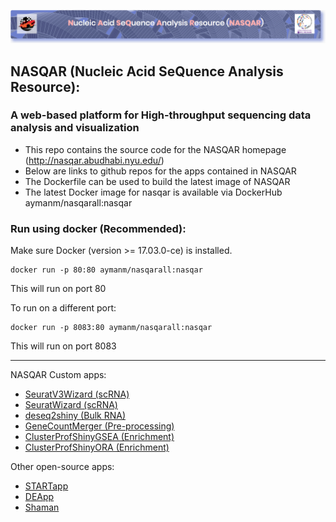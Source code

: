 ![alt text](nasqar_bar.png "NASQAR")

## NASQAR (Nucleic Acid SeQuence Analysis Resource): 
### A web-based platform for High-throughput sequencing data analysis and visualization
- This repo contains the source code for the NASQAR homepage (http://nasqar.abudhabi.nyu.edu/)
- Below are links to github repos for the apps contained in NASQAR
- The Dockerfile can be used to build the latest image of NASQAR
- The latest Docker image for nasqar is available via DockerHub aymanm/nasqarall:nasqar

### Run using docker (Recommended):
Make sure Docker (version >= 17.03.0-ce) is installed.
```
docker run -p 80:80 aymanm/nasqarall:nasqar
```
This will run on port 80

To run on a different port:
```
docker run -p 8083:80 aymanm/nasqarall:nasqar
```
This will run on port 8083

---
NASQAR Custom apps:
- [SeuratV3Wizard (scRNA)](https://github.com/nasqar/seuratv3wizard)
- [SeuratWizard (scRNA)](https://github.com/nasqar/SeuratWizard)
- [deseq2shiny (Bulk RNA)](https://github.com/nasqar/deseq2shiny)
- [GeneCountMerger (Pre-processing)](https://github.com/nasqar/GeneCountMerger)
- [ClusterProfShinyGSEA (Enrichment)](https://github.com/nasqar/ClusterProfShinyGSEA)
- [ClusterProfShinyORA (Enrichment)](https://github.com/nasqar/ClusterProfShinyORA)

Other open-source apps:
- [STARTapp](https://github.com/jminnier/STARTapp)
- [DEApp](https://github.com/yan-cri/DEApp)
- [Shaman](https://github.com/aghozlane/shaman)
